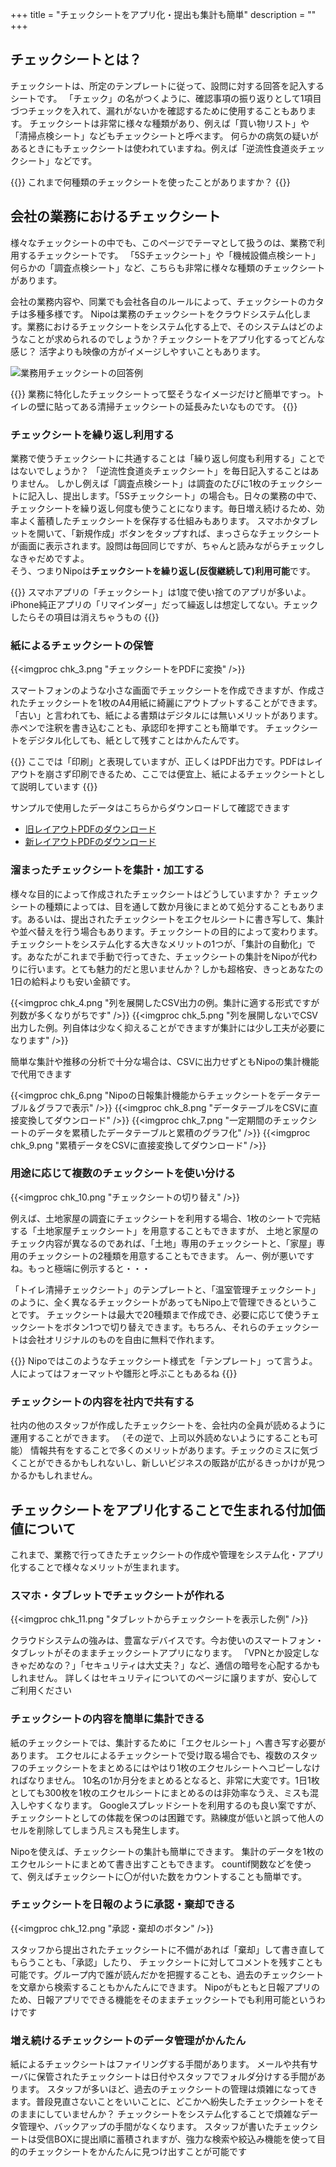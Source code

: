 +++
title = "チェックシートをアプリ化・提出も集計も簡単"
description = ""
+++

## チェックシートとは？

チェックシートは、所定のテンプレートに従って、設問に対する回答を記入するシートです。
「チェック」の名がつくように、確認事項の振り返りとして1項目づつチェックを入れて、漏れがないかを確認するために使用することもあります。
チェックシートは非常に様々な種類があり、例えば「買い物リスト」や「清掃点検シート」などもチェックシートと呼べます。
何らかの病気の疑いがあるときにもチェックシートは使われていますね。例えば「逆流性食道炎チェックシート」などです。

{{<alice pos="right" icon="guide">}}
これまで何種類のチェックシートを使ったことがありますか？
{{</alice>}}

## 会社の業務におけるチェックシート

様々なチェックシートの中でも、このページでテーマとして扱うのは、業務で利用するチェックシートです。
「5Sチェックシート」や「機械設備点検シート」何らかの「調査点検シート」など、こちらも非常に様々な種類のチェックシートがあります。

会社の業務内容や、同業でも会社各自のルールによって、チェックシートのカタチは多種多様です。
Nipoは業務のチェックシートをクラウドシステム化します。業務におけるチェックシートをシステム化する上で、そのシステムはどのようなことが求められるのでしょうか？チェックシートをアプリ化するってどんな感じ？
活字よりも映像の方がイメージしやすいこともあります。

![業務用チェックシートの回答例](../../images/usecase/chk_2.png)


{{<alice pos="right" icon="guide">}}
業務に特化したチェックシートって堅そうなイメージだけど簡単ですっ。トイレの壁に貼ってある清掃チェックシートの延長みたいなものです。
{{</alice>}}


### チェックシートを繰り返し利用する

業務で使うチェックシートに共通することは「繰り返し何度も利用する」ことではないでしょうか？
「逆流性食道炎チェックシート」を毎日記入することはありません。
しかし例えば「調査点検シート」は調査のたびに1枚のチェックシートに記入し、提出します。「5Sチェックシート」の場合も。日々の業務の中で、チェックシートを繰り返し何度も使うことになります。毎日増え続けるため、効率よく蓄積したチェックシートを保存する仕組みもあります。
スマホかタブレットを開いて、「新規作成」ボタンをタップすれば、まっさらなチェックシートが画面に表示されます。設問は毎回同じですが、ちゃんと読みながらチェックしなきゃだめですよ。  
そう、つまりNipoは**チェックシートを繰り返し(反復継続して)利用可能**です。

{{<alice pos="right" icon="guide">}}
スマホアプリの「チェックシート」は1度で使い捨てのアプリが多いよ。iPhone純正アプリの「リマインダー」だって繰返しは想定してない。チェックしたらその項目は消えちゃうもの
{{</alice>}}



### 紙によるチェックシートの保管

{{<imgproc chk_3.png "チェックシートをPDFに変換" />}}


スマートフォンのような小さな画面でチェックシートを作成できますが、作成されたチェックシートを1枚のA4用紙に綺麗にアウトプットすることができます。
「古い」と言われても、紙による書類はデジタルには無いメリットがあります。
赤ペンで注釈を書き込むことも、承認印を押すことも簡単です。
チェックシートをデジタル化しても、紙として残すことはかんたんです。

{{<alice pos="right" icon="guide">}}
ここでは「印刷」と表現していますが、正しくはPDF出力です。PDFはレイアウトを崩さず印刷できるため、ここでは便宜上、紙によるチェックシートとして説明しています
{{</alice>}}



サンプルで使用したデータはこちらからダウンロードして確認できます
<ul>
<li><a href="/chk_1.pdf" target="_blank">旧レイアウトPDFのダウンロード</a></li>
<li><a href="/chk_2.pdf" target="_blank">新レイアウトPDFのダウンロード</a></li>
</ul>

### 溜まったチェックシートを集計・加工する

様々な目的によって作成されたチェックシートはどうしていますか？
チェックシートの種類によっては、目を通して数か月後にまとめて処分することもあります。あるいは、提出されたチェックシートをエクセルシートに書き写して、集計や並べ替えを行う場合もあります。チェックシートの目的によって変わります。
チェックシートをシステム化する大きなメリットの1つが、「集計の自動化」です。あなたがこれまで手動で行ってきた、チェックシートの集計をNipoが代わりに行います。とても魅力的だと思いませんか？しかも超格安、きっとあなたの1日の給料よりも安い金額です。

{{<imgproc chk_4.png "列を展開したCSV出力の例。集計に適する形式ですが列数が多くなりがちです" />}}
{{<imgproc chk_5.png "列を展開しないでCSV出力した例。列自体は少なく抑えることができますが集計には少し工夫が必要になります" />}}

簡単な集計や推移の分析で十分な場合は、CSVに出力せずともNipoの集計機能で代用できます

{{<imgproc chk_6.png "Nipoの日報集計機能からチェックシートをデータテーブル＆グラフで表示" />}}
{{<imgproc chk_8.png "データテーブルをCSVに直接変換してダウンロード" />}}
{{<imgproc chk_7.png "一定期間のチェックシートのデータを累積したデータテーブルと累積のグラフ化" />}}
{{<imgproc chk_9.png "累積データをCSVに直接変換してダウンロード" />}}


### 用途に応じて複数のチェックシートを使い分ける


{{<imgproc chk_10.png "チェックシートの切り替え" />}}

例えば、土地家屋の調査にチェックシートを利用する場合、1枚のシートで完結する「土地家屋チェックシート」を用意することもできますが、
土地と家屋のチェック内容が異なるのであれば、「土地」専用のチェックシートと、「家屋」専用のチェックシートの2種類を用意することもできます。
んー、例が悪いですね。もっと極端に例示すると・・・

「トイレ清掃チェックシート」のテンプレートと、「温室管理チェックシート」のように、全く異なるチェックシートがあってもNipo上で管理できるということです。
チェックシートは最大で20種類まで作成でき、必要に応じて使うチェックシートをボタン1つで切り替えできます。もちろん、それらのチェックシートは会社オリジナルのものを自由に無料で作れます。


{{<alice pos="right" icon="guide">}}
Nipoではこのようなチェックシート様式を「テンプレート」って言うよ。人によってはフォーマットや雛形と呼ぶこともあるね
{{</alice>}}


### チェックシートの内容を社内で共有する

社内の他のスタッフが作成したチェックシートを、会社内の全員が読めるように運用することができます。
（その逆で、上司以外読めないようにすることも可能）
情報共有をすることで多くのメリットがあります。チェックのミスに気づくことができるかもしれないし、新しいビジネスの販路が広がるきっかけが見つかるかもしれません。

## チェックシートをアプリ化することで生まれる付加価値について

これまで、業務で行ってきたチェックシートの作成や管理をシステム化・アプリ化することで様々なメリットが生まれます。


### スマホ・タブレットでチェックシートが作れる


{{<imgproc chk_11.png "タブレットからチェックシートを表示した例" />}}

クラウドシステムの強みは、豊富なデバイスです。今お使いのスマートフォン・タブレットがそのままチェックシートアプリになります。
「VPNとか設定しなきゃだめなの？」「セキュリティは大丈夫？」など、通信の暗号を心配するかもしれません。
詳しくはセキュリティについてのページに譲りますが、安心してご利用ください

### チェックシートの内容を簡単に集計できる

紙のチェックシートでは、集計するために「エクセルシート」へ書き写す必要があります。
エクセルによるチェックシートで受け取る場合でも、複数のスタッフのチェックシートをまとめるにはやはり1枚のエクセルシートへコピーしなければなりません。
10名の1か月分をまとめるとなると、非常に大変です。1日1枚としても300枚を1枚のエクセルシートにまとめるのは非効率なうえ、ミスも混入しやすくなります。
Googleスプレッドシートを利用するのも良い案ですが、チェックシートとしての体裁を保つのは困難です。熟練度が低いと誤って他人のセルを削除してしまう凡ミスも発生します。

Nipoを使えば、チェックシートの集計も簡単にできます。
集計のデータを1枚のエクセルシートにまとめて書き出すこともできます。
countif関数などを使って、例えばチェックシートに〇が付いた数をカウントすることも簡単です。

### チェックシートを日報のように承認・棄却できる


{{<imgproc chk_12.png "承認・棄却のボタン" />}}

スタッフから提出されたチェックシートに不備があれば「棄却」して書き直してもらうことも、「承認」したり、
チェックシートに対してコメントを残すことも可能です。グループ内で誰が読んだかを把握することも、過去のチェックシートを文章から検索することもかんたんにできます。
Nipoがもともと日報アプリのため、日報アプリでできる機能をそのままチェックシートでも利用可能というわけです


### 増え続けるチェックシートのデータ管理がかんたん

紙によるチェックシートはファイリングする手間があります。
メールや共有サーバに保管されたチェックシートは日付やスタッフでフォルダ分けする手間があります。
スタッフが多いほど、過去のチェックシートの管理は煩雑になってきます。普段見直さないことをいいことに、どこかへ紛失したチェックシートをそのままにしていませんか？
チェックシートをシステム化することで煩雑なデータ管理や、バックアップの手間がなくなります。
スタッフが書いたチェックシートは受信BOXに提出順に蓄積されますが、強力な検索や絞込み機能を使って目的のチェックシートをかんたんに見つけ出すことが可能です

